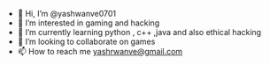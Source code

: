 - 👋 Hi, I’m @yashwanve0701
- 👀 I’m interested in gaming and hacking
- 🌱 I’m currently learning python , c++ ,java and also ethical hacking
- 💞️ I’m looking to collaborate on games
- 📫 How to reach me yashrwanve@gmail.com

<!---
yashwanve0701/yashwanve0701 is a ✨ special ✨ repository because its `README.md` (this file) appears on your GitHub profile.
You can click the Preview link to take a look at your changes.
--->
